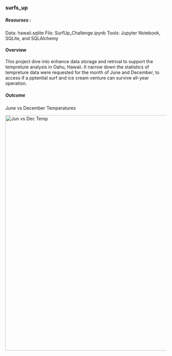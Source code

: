 ### surfs_up

##### Resourses : 
Data: hawaii.sqlite
Fils: SurfUp_Challenge.ipynb
Tools: Jupyter Notebook, SQLite, and SQLAlchemy

#### Overview 

This project dive into enhance data storage and retrival to support the tempreture analysis in Oahu, Hawaii. It narrow down the statistics of tempreture data were requested for the month of June and December, to access if a pptential surf and ice cream venture can survive all-year operation.

##### Outcome 

June vs December Temperatures 


<img width="733" alt="Jun vs Dec Temp" src="https://user-images.githubusercontent.com/106555873/182738940-930df7c3-31ca-4f06-aefb-e7d00bbf22a6.png">

